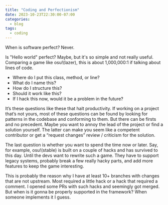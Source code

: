 ```yaml
---
title: "Coding and Perfectionism"
date: 2023-10-23T22:30:00-07:00
categories:
  - blog
tags:
  - coding
---
```


When is software perfect? Never.

Is "Hello world" perfect? Maybe, but it's so simple and not really useful. Comparing a game like osu!(lazer), this is about 1,000,000:1 if talking about lines of code. 

- Where do I put this class, method, or line?
- What do I name this?
- How do I structure this?
- Should it work like this?
- If I hack this now, would it be a problem in the future?

It’s these questions like these that halt productivity. If working on a project that’s not yours, most of these questions can be found by looking for patterns in the codebase and conforming to them. But there can be firsts and no precedent. Maybe you want to annoy the lead of the project or find a solution yourself. The latter can make you seem like a competent contributor or get a “request changes” review / criticism for the solution.

The last question is whether you want to spend the time now or later. Say, for example, osu!(stable) is built on a couple of hacks and has survived to this day. Until the devs want to rewrite such a game. They have to support legacy systems, probably break a few really hacky parts, and add more features to keep the game interesting.

This is probably the reason why I have at least 10+ branches with changes that are not upstream. Most required a little hack or a hack that required a comment. I opened some PRs with such hacks and seemingly got merged. But when is it gonna be properly supported in the framework? When someone implements it I guess.
